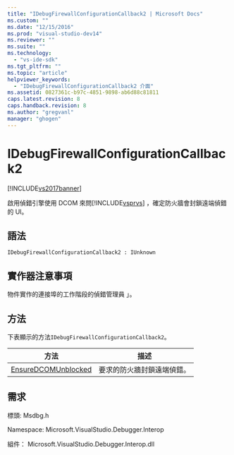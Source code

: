 ```yaml
---
title: "IDebugFirewallConfigurationCallback2 | Microsoft Docs"
ms.custom: ""
ms.date: "12/15/2016"
ms.prod: "visual-studio-dev14"
ms.reviewer: ""
ms.suite: ""
ms.technology: 
  - "vs-ide-sdk"
ms.tgt_pltfrm: ""
ms.topic: "article"
helpviewer_keywords: 
  - "IDebugFirewallConfigurationCallback2 介面"
ms.assetid: 0827361c-b97c-4851-9898-ab6d88c81811
caps.latest.revision: 8
caps.handback.revision: 8
ms.author: "gregvanl"
manager: "ghogen"
---
```

# IDebugFirewallConfigurationCallback2
[!INCLUDE[vs2017banner](../../../code-quality/includes/vs2017banner.md)]

啟用偵錯引擎使用 DCOM 來問[!INCLUDE[vsprvs](../../../code-quality/includes/vsprvs_md.md)] ，確定防火牆會封鎖遠端偵錯的 UI。  
  
## 語法  
  
```  
IDebugFirewallConfigurationCallback2 : IUnknown  
```  
  
## 實作器注意事項  
 物件實作的連接埠的工作階段的偵錯管理員 」。  
  
## 方法  
 下表顯示的方法`IDebugFirewallConfigurationCallback2`。  
  
|方法|描述|  
|--------|--------|  
|[EnsureDCOMUnblocked](../../../extensibility/debugger/reference/idebugfirewallconfigurationcallback2-ensuredcomunblocked.md)|要求的防火牆封鎖遠端偵錯。|  
  
## 需求  
 標頭: Msdbg.h  
  
 Namespace: Microsoft.VisualStudio.Debugger.Interop  
  
 組件： Microsoft.VisualStudio.Debugger.Interop.dll